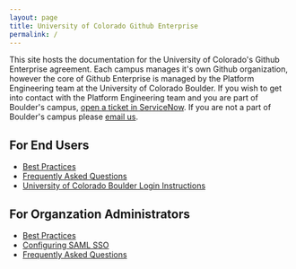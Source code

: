 ```yaml
---
layout: page
title: University of Colorado Github Enterprise
permalink: /
---
```


This site hosts the documentation for the University of Colorado's Github Enterprise agreement. Each campus manages it's own Github organization, however the core of Github Enterprise is managed by the Platform Engineering team at the University of Colorado Boulder. If you wish to get into contact with the Platform Engineering team and you are part of Boulder's campus, [open a ticket in ServiceNow](
https://colorado.service-now.com/u_gnrl_req.do?sys_id=-1&sysparm_query=short_description=GitHub%5Eu_request_type=28898c9f1b67a014fe790f6cdc4bcb98%5Eassignment_group=71084ed8db3c1050a6345f7748961905). If you are not a part of Boulder's campus please [email us](mailto:help@colorado.edu?subject=[Github]%20Route%20to%20Platform%20Engineering).

## For End Users
- [Best Practices](best-practices)
- [Frequently Asked Questions](end-user-faq)
- [University of Colorado Boulder Login Instructions](UCBoulder/sso)

## For Organzation Administrators
- [Best Practices](admin-best-practices)
- [Configuring SAML SSO](admin-saml-sso)
- [Frequently Asked Questions](admin-faq)